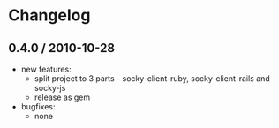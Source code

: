 Changelog
=========

## 0.4.0 / 2010-10-28

- new features:
  - split project to 3 parts - socky-client-ruby, socky-client-rails and socky-js
  - release as gem
- bugfixes:
  - none